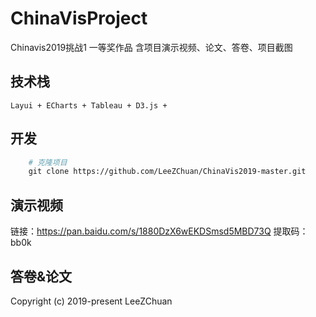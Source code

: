 

# ChinaVisProject


 Chinavis2019挑战1 一等奖作品 
 含项目演示视频、论文、答卷、项目截图
   
## 技术栈
    Layui + ECharts + Tableau + D3.js + 

## 开发
```bash
    # 克隆项目
    git clone https://github.com/LeeZChuan/ChinaVis2019-master.git


```

## 演示视频

链接：https://pan.baidu.com/s/1880DzX6wEKDSmsd5MBD73Q 
提取码：bb0k 

## 答卷&论文



Copyright (c) 2019-present LeeZChuan
